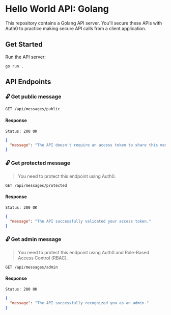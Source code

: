 # Hello World API: Golang #

This repository contains a Golang API server. You'll secure these APIs with Auth0 to practice making secure API calls
from a client application.

## Get Started

Run the API server:

```shell
go run .
```

## API Endpoints

### 🔓 Get public message

```shell
GET /api/messages/public
```

#### Response

```shell
Status: 200 OK
```

```json
{
  "message": "The API doesn't require an access token to share this message."
}
```

### 🔓 Get protected message

> You need to protect this endpoint using Auth0.

```shell
GET /api/messages/protected
```

#### Response

```shell
Status: 200 OK
```

```json
{
  "message": "The API successfully validated your access token."
}
```

### 🔓 Get admin message

> You need to protect this endpoint using Auth0 and Role-Based Access Control (RBAC).

```shell
GET /api/messages/admin
```

#### Response

```shell
Status: 200 OK
```

```json
{
  "message": "The API successfully recognized you as an admin."
}
```
